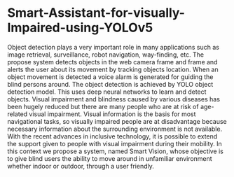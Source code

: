 # Smart-Assistant-for-visually-Impaired-using-YOLOv5



Object detection plays a very important role in many applications such as image retrieval, surveillance, robot navigation, way-finding, etc. 
The propose system detects objects in the web camera frame and frame and alerts the user about its movement by tracking objects location. 
When an object movement is detected a voice alarm is generated for guiding the blind persons around. 
The object detection is achieved by YOLO object detection model. This uses deep neural networks to learn and detect objects. 
Visual impairment and blindness caused by various diseases has been hugely reduced but there are many people who are at risk of age-related visual impairment.
Visual information is the basis for most navigational tasks, so visually impaired people are at disadvantage because necessary information
about the surrounding environment is not available. With the recent advances in inclusive technology, 
it is possible to extend the support given to people with visual impairment during their mobility.
In this context we propose a system, named Smart Vision, whose objective is to give blind users the ability to move around in unfamiliar environment
whether indoor or outdoor, through a user friendly. 
